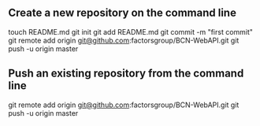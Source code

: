 Create a new repository on the command line
----------------------------------------------------------------
touch README.md
git init
git add README.md
git commit -m "first commit"
git remote add origin git@github.com:factorsgroup/BCN-WebAPI.git
git push -u origin master


Push an existing repository from the command line
----------------------------------------------------------------
git remote add origin git@github.com:factorsgroup/BCN-WebAPI.git
git push -u origin master